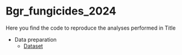 # Bgr_fungicides_2024
Here you find the code to reproduce the analyses performed in Title

- Data preparation
  - [Dataset](Dataset/Dataset.md)
